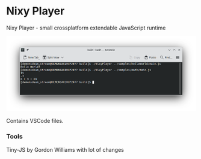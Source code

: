 # Nixy Player
Nixy Player - small crossplatform extendable JavaScript runtime
  
![Screenshot](Screenshot.png) 

Contains VSCode files.  
  
### Tools  
Tiny-JS by Gordon Williams with lot of changes